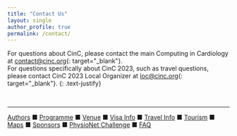 ```yaml
---
title: "Contact Us"
layout: single
author_profile: true
permalink: /contact/
---
```


For questions about CinC, please contact the main Computing in Cardiology at <contact@cinc.org>{: target="_blank"}.\
For questions specifically about CinC 2023, such as travel questions, please contact CinC 2023 Local Organizer at <loc@cinc.org>{: target="_blank"}.
{: .text-justify}

&nbsp;


---

[Authors](../authors) &#9632; [Programme](../programme/) &#9632; [Venue](../venue/) &#9632; [Visa Info](../visa) &#9632; [Travel Info](../travel) &#9632; [Tourism](../tourism/) &#9632; [Maps](../map) &#9632; [Sponsors](../sponsors/) &#9632; [PhysioNet Challenge](../challenge/) &#9632; [FAQ](../faq/)
